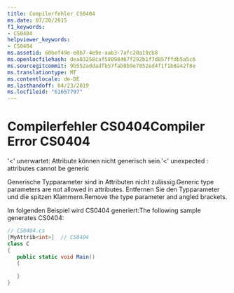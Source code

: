 ```yaml
---
title: Compilerfehler CS0404
ms.date: 07/20/2015
f1_keywords:
- CS0404
helpviewer_keywords:
- CS0404
ms.assetid: 60bef49e-e0b7-4e9e-aab3-7afc20a19cb8
ms.openlocfilehash: dea03258caf58098467f292b1f7d857ffdb5a5c6
ms.sourcegitcommit: 9b552addadfb57fab0b9e7852ed4f1f1b8a42f8e
ms.translationtype: MT
ms.contentlocale: de-DE
ms.lasthandoff: 04/23/2019
ms.locfileid: "61657797"
---
```

# <a name="compiler-error-cs0404"></a><span data-ttu-id="ecf2e-102">Compilerfehler CS0404</span><span class="sxs-lookup"><span data-stu-id="ecf2e-102">Compiler Error CS0404</span></span>
<span data-ttu-id="ecf2e-103">'<' unerwartet: Attribute können nicht generisch sein.</span><span class="sxs-lookup"><span data-stu-id="ecf2e-103">'<' unexpected : attributes cannot be generic</span></span>  
  
 <span data-ttu-id="ecf2e-104">Generische Typparameter sind in Attributen nicht zulässig.</span><span class="sxs-lookup"><span data-stu-id="ecf2e-104">Generic type parameters are not allowed in attributes.</span></span> <span data-ttu-id="ecf2e-105">Entfernen Sie den Typparameter und die spitzen Klammern.</span><span class="sxs-lookup"><span data-stu-id="ecf2e-105">Remove the type parameter and angled brackets.</span></span>  
  
 <span data-ttu-id="ecf2e-106">Im folgenden Beispiel wird CS0404 generiert:</span><span class="sxs-lookup"><span data-stu-id="ecf2e-106">The following sample generates CS0404:</span></span>  
  
```csharp  
// CS0404.cs  
[MyAttrib<int>]  // CS0404  
class C  
{  
   public static void Main()  
   {  
  
   }  
}  
```
